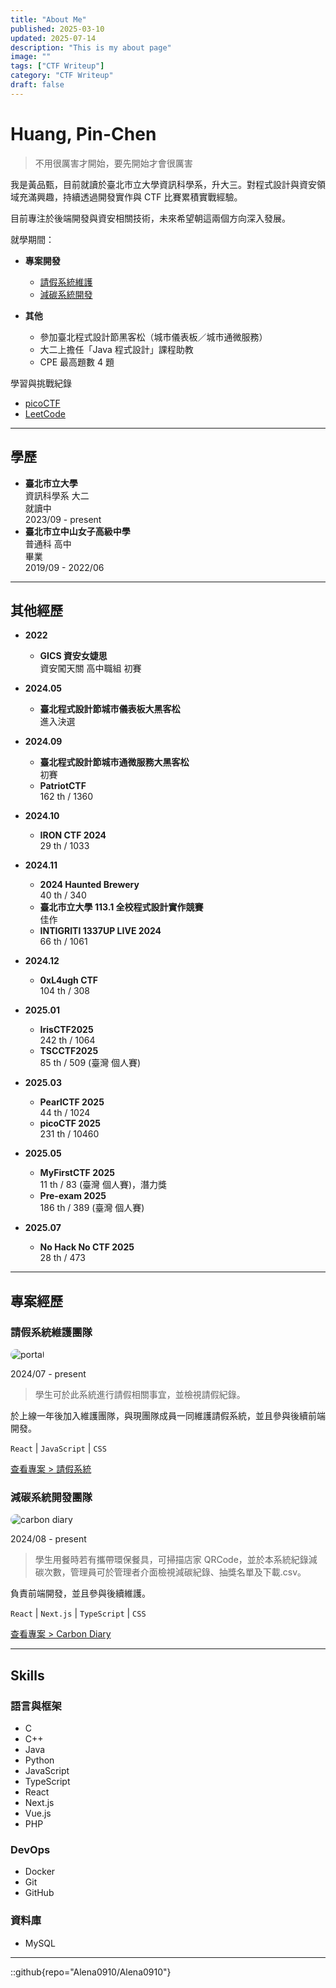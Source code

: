 ```yaml
---
title: "About Me"
published: 2025-03-10
updated: 2025-07-14
description: "This is my about page"
image: ""
tags: ["CTF Writeup"]
category: "CTF Writeup"
draft: false
---
```


# Huang, Pin-Chen

> 不用很厲害才開始，要先開始才會很厲害

我是黃品甄，目前就讀於臺北市立大學資訊科學系，升大三。對程式設計與資安領域充滿興趣，持續透過開發實作與 CTF 比賽累積實戰經驗。

目前專注於後端開發與資安相關技術，未來希望朝這兩個方向深入發展。

就學期間：

- **專案開發**

  - [請假系統維護](#請假系統維護團隊)
  - [減碳系統開發](#減碳系統開發團隊)

- **其他**
  - 參加臺北程式設計節黑客松（城市儀表板／城市通微服務）
  - 大二上擔任「Java 程式設計」課程助教
  - CPE 最高題數 4 題

學習與挑戰紀錄

- [picoCTF](https://play.picoctf.org/users/pinzhen0910)
- [LeetCode](https://leetcode.com/u/pinzhenhuang0910/)

---

## 學歷

- **臺北市立大學**  
  資訊科學系 大二  
  就讀中  
  2023/09 - present
- **臺北市立中山女子高級中學**  
  普通科 高中  
  畢業  
  2019/09 - 2022/06

---

## 其他經歷

- **2022**

  - **GICS 資安女婕思**  
    資安闖天關 高中職組 初賽

- **2024.05**

  - **臺北程式設計節城市儀表板大黑客松**  
    進入決選

- **2024.09**

  - **臺北程式設計節城市通微服務大黑客松**  
    初賽
  - **PatriotCTF**  
    162 th / 1360

- **2024.10**
  - **IRON CTF 2024**  
    29 th / 1033
- **2024.11**

  - **2024 Haunted Brewery**  
    40 th / 340
  - **臺北市立大學 113.1 全校程式設計實作競賽**  
    佳作
  - **INTIGRITI 1337UP LIVE 2024**  
    66 th / 1061

- **2024.12**

  - **0xL4ugh CTF**  
    104 th / 308

- **2025.01**

  - **IrisCTF2025**  
    242 th / 1064
  - **TSCCTF2025**  
    85 th / 509 (臺灣 個人賽)

- **2025.03**

  - **PearlCTF 2025**  
    44 th / 1024
  - **picoCTF 2025**  
    231 th / 10460

- **2025.05**

  - **MyFirstCTF 2025**  
    11 th / 83 (臺灣 個人賽)，潛力獎
  - **Pre-exam 2025**  
    186 th / 389 (臺灣 個人賽)

- **2025.07**
  - **No Hack No CTF 2025**  
    28 th / 473

---

## 專案經歷

### 請假系統維護團隊

<img src="/assets/images/project/portal_img.png" alt="portal" style="max-height: 400px; max-width: 50%; border-radius: 16px;" />

2024/07 - present

> 學生可於此系統進行請假相關事宜，並檢視請假紀錄。

於上線一年後加入維護團隊，與現團隊成員一同維護請假系統，並且參與後續前端開發。

`React` | `JavaScript` | `CSS`

[查看專案 > 請假系統](https://portal.utaipei.edu.tw/)

### 減碳系統開發團隊

<img src="/assets/images/project/carbon_img.png" alt="carbon diary" style="max-height: 400px; max-width: 50%; border-radius: 16px;" />

2024/08 - present

> 學生用餐時若有攜帶環保餐具，可掃描店家 QRCode，並於本系統紀錄減碳次數，管理員可於管理者介面檢視減碳紀錄、抽獎名單及下載.csv。

負責前端開發，並且參與後續維護。

`React` | `Next.js` | `TypeScript` | `CSS`

[查看專案 > Carbon Diary](https://portal.utaipei.edu.tw/)

---

## Skills

### 語言與框架

- C
- C++
- Java
- Python
- JavaScript
- TypeScript
- React
- Next.js
- Vue.js
- PHP

### DevOps

- Docker
- Git
- GitHub

### 資料庫

- MySQL

---

::github{repo="Alena0910/Alena0910"}
